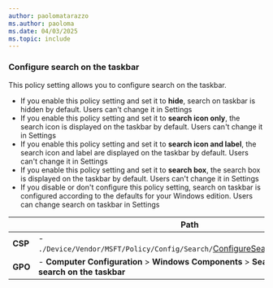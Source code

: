 ```yaml
---
author: paolomatarazzo
ms.author: paoloma
ms.date: 04/03/2025
ms.topic: include
---
```


### Configure search on the taskbar

This policy setting allows you to configure search on the taskbar.

- If you enable this policy setting and set it to **hide**, search on taskbar is hidden by default. Users can't change it in Settings
- If you enable this policy setting and set it to **search icon only**, the search icon is displayed on the taskbar by default. Users can't change it in Settings
- If you enable this policy setting and set it to **search icon and label**, the search icon and label are displayed on the taskbar by default. Users can't change it in Settings
- If you enable this policy setting and set it to **search box**, the search box is displayed on the taskbar by default. Users can't change it in Settings
- If you disable or don't configure this policy setting, search on taskbar is configured according to the defaults for your Windows edition. Users can change search on taskbar in Settings

|  | Path |
|--|--|
| **CSP** | - `./Device/Vendor/MSFT/Policy/Config/Search/`[ConfigureSearchOnTaskbarMode](/windows/client-management/mdm/policy-csp-search#configuresearchontaskbarmode) |
| **GPO** | - **Computer Configuration**  > **Windows Components** > **Search** > **Configure search on the taskbar** |
